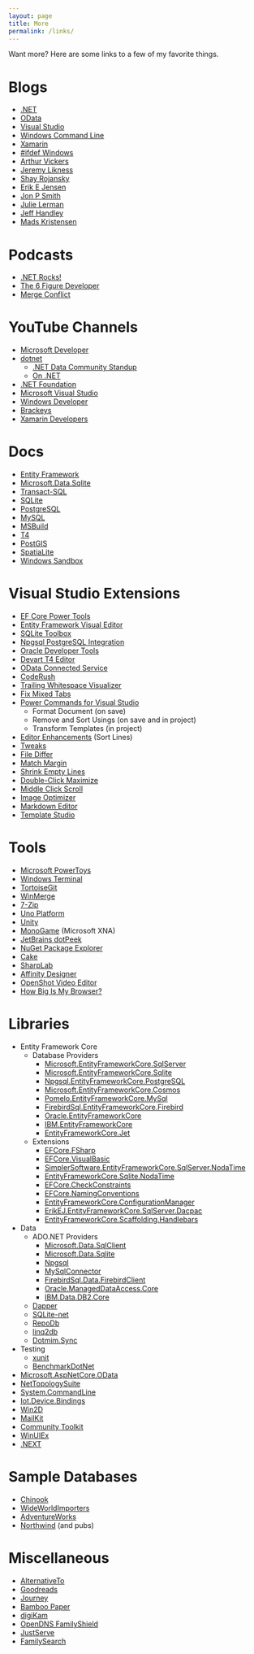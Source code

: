 ```yaml
---
layout: page
title: More
permalink: /links/
---
```


Want more? Here are some links to a few of my favorite things.

Blogs
=====

* [.NET](https://devblogs.microsoft.com/dotnet/)
* [OData](https://devblogs.microsoft.com/odata/)
* [Visual Studio](https://devblogs.microsoft.com/visualstudio/)
* [Windows Command Line](https://devblogs.microsoft.com/commandline/)
* [Xamarin](https://devblogs.microsoft.com/xamarin/)
* [#ifdef Windows](https://devblogs.microsoft.com/ifdef-windows/)
* [Arthur Vickers](https://blog.oneunicorn.com/)
* [Jeremy Likness](https://blog.jeremylikness.com/blog)
* [Shay Rojansky](https://www.roji.org/)
* [Erik E Jensen](https://erikej.github.io/)
* [Jon P Smith](https://www.thereformedprogrammer.net/)
* [Julie Lerman](http://thedatafarm.com/blog/)
* [Jeff Handley](https://jeffhandley.com/)
* [Mads Kristensen](https://www.madskristensen.net/)

Podcasts
========
* [.NET Rocks!](https://www.dotnetrocks.com/)
* [The 6 Figure Developer](https://6figuredev.com/)
* [Merge Conflict](https://www.mergeconflict.fm/)

YouTube Channels
================

* [Microsoft Developer](https://www.youtube.com/channel/UCsMica-v34Irf9KVTh6xx-g)
* [dotnet](https://www.youtube.com/channel/UCvtT19MZW8dq5Wwfu6B0oxw)
  * [.NET Data Community Standup](https://www.youtube.com/playlist?list=PLdo4fOcmZ0oX0ObHwBrJ0vJpZ7PiYMqeA)
  * [On .NET](https://www.youtube.com/playlist?list=PLdo4fOcmZ0oVlZCosDDwS9fkVtrLYxGt6)
* [.NET Foundation](https://www.youtube.com/channel/UCiaZbznpWV1o-KLxj8zqR6A)
* [Microsoft Visual Studio](https://www.youtube.com/channel/UChqrDOwARrxdJF-ykAptc7w)
* [Windows Developer](https://www.youtube.com/channel/UCzLbHrU7U3cUDNQWWAqjceA)
* [Brackeys](https://www.youtube.com/channel/UCYbK_tjZ2OrIZFBvU6CCMiA)
* [Xamarin Developers](https://www.youtube.com/channel/UCe-f02uZgEXdHmHpC3loAQg)

Docs
====

* [Entity Framework](https://learn.microsoft.com/ef/)
* [Microsoft.Data.Sqlite](https://learn.microsoft.com/dotnet/standard/data/sqlite/)
* [Transact-SQL](https://learn.microsoft.com/sql/t-sql/language-reference)
* [SQLite](https://sqlite.org/lang.html)
* [PostgreSQL](https://www.postgresql.org/docs/)
* [MySQL](https://dev.mysql.com/doc/)
* [MSBuild](https://learn.microsoft.com/visualstudio/msbuild/msbuild)
* [T4](https://learn.microsoft.com/visualstudio/modeling/code-generation-and-t4-text-templates)
* [PostGIS](http://postgis.net/documentation/)
* [SpatiaLite](http://www.gaia-gis.it/gaia-sins/spatialite-sql-4.3.0.html)
* [Windows Sandbox](https://learn.microsoft.com/windows/security/threat-protection/windows-sandbox/windows-sandbox-configure-using-wsb-file)

Visual Studio Extensions
========================

* [EF Core Power Tools](https://marketplace.visualstudio.com/items?itemName=ErikEJ.EFCorePowerTools)
* [Entity Framework Visual Editor](https://marketplace.visualstudio.com/items?itemName=michaelsawczyn.EFDesigner)
* [SQLite Toolbox](https://marketplace.visualstudio.com/items?itemName=ErikEJ.SQLServerCompactSQLiteToolbox)
* [Npgsql PostgreSQL Integration](https://marketplace.visualstudio.com/items?itemName=RojanskyS.NpgsqlPostgreSQLIntegration)
* [Oracle Developer Tools](https://marketplace.visualstudio.com/items?itemName=OracleCorporation.OracleDeveloperToolsForVisualStudio2022)
* [Devart T4 Editor](https://www.devart.com/t4-editor/)
* [OData Connected Service](https://marketplace.visualstudio.com/items?itemName=laylaliu.ODataConnectedService)
* [CodeRush](https://www.devexpress.com/products/coderush/)
* [Trailing Whitespace Visualizer](https://marketplace.visualstudio.com/items?itemName=MadsKristensen.TrailingWhitespaceVisualizer)
* [Fix Mixed Tabs](https://marketplace.visualstudio.com/items?itemName=VisualStudioPlatformTeam.FixMixedTabs2022)
* [Power Commands for Visual Studio](https://marketplace.visualstudio.com/items?itemName=VisualStudioPlatformTeam.PowerCommandsforVisualStudio)
  * Format Document (on save)
  * Remove and Sort Usings (on save and in project)
  * Transform Templates (in project)
* [Editor Enhancements](https://marketplace.visualstudio.com/items?itemName=MadsKristensen.EditorEnhancements) (Sort Lines)
* [Tweaks](https://marketplace.visualstudio.com/items?itemName=MadsKristensen.Tweaks2022)
* [File Differ](https://marketplace.visualstudio.com/items?itemName=MadsKristensen.FileDiffer)
* [Match Margin](https://marketplace.visualstudio.com/items?itemName=VisualStudioPlatformTeam.MatchMargin2022)
* [Shrink Empty Lines](https://marketplace.visualstudio.com/items?itemName=VisualStudioPlatformTeam.SyntacticLineCompression)
* [Double-Click Maximize](https://marketplace.visualstudio.com/items?itemName=VisualStudioPlatformTeam.Double-ClickMaximize2022)
* [Middle Click Scroll](https://marketplace.visualstudio.com/items?itemName=VisualStudioPlatformTeam.MiddleClickScroll2022)
* [Image Optimizer](https://marketplace.visualstudio.com/items?itemName=MadsKristensen.ImageOptimizer64bit)
* [Markdown Editor](https://marketplace.visualstudio.com/items?itemName=MadsKristensen.MarkdownEditor64)
* [Template Studio](https://marketplace.visualstudio.com/items?itemName=TemplateStudio.TemplateStudioForWinUICs)

Tools
=====

* [Microsoft PowerToys](https://github.com/microsoft/PowerToys)
* [Windows Terminal](https://www.microsoft.com/p/windows-terminal/9n0dx20hk701)
* [TortoiseGit](https://tortoisegit.org/)
* [WinMerge](https://winmerge.org/)
* [7-Zip](https://www.7-zip.org/)
* [Uno Platform](https://platform.uno/)
* [Unity](https://unity.com/)
* [MonoGame](https://www.monogame.net/) (Microsoft XNA)
* [JetBrains dotPeek](https://www.jetbrains.com/decompiler/)
* [NuGet Package Explorer](https://www.microsoft.com/p/nuget-package-explorer/9wzdncrdmdm3)
* [Cake](https://cakebuild.net/)
* [SharpLab](https://sharplab.io/)
* [Affinity Designer](https://affinity.serif.com/designer/)
* [OpenShot Video Editor](https://www.openshot.org/)
* [How Big Is My Browser?](http://howbigismybrowser.com/)

Libraries
=========

* Entity Framework Core
  * Database Providers
    * [Microsoft.EntityFrameworkCore.SqlServer](https://www.nuget.org/packages/Microsoft.EntityFrameworkCore.SqlServer)
    * [Microsoft.EntityFrameworkCore.Sqlite](https://www.nuget.org/packages/Microsoft.EntityFrameworkCore.Sqlite)
    * [Npgsql.EntityFrameworkCore.PostgreSQL](https://www.nuget.org/packages/Npgsql.EntityFrameworkCore.PostgreSQL)
    * [Microsoft.EntityFrameworkCore.Cosmos](https://www.nuget.org/packages/Microsoft.EntityFrameworkCore.Cosmos)
    * [Pomelo.EntityFrameworkCore.MySql](https://www.nuget.org/packages/Pomelo.EntityFrameworkCore.MySql)
    * [FirebirdSql.EntityFrameworkCore.Firebird](https://www.nuget.org/packages/FirebirdSql.EntityFrameworkCore.Firebird)
    * [Oracle.EntityFrameworkCore](https://www.nuget.org/packages/Oracle.EntityFrameworkCore)
    * [IBM.EntityFrameworkCore](https://www.nuget.org/packages/IBM.EntityFrameworkCore)
    * [EntityFrameworkCore.Jet](https://www.nuget.org/packages/EntityFrameworkCore.Jet/)
  * Extensions
    * [EFCore.FSharp](https://github.com/efcore/EFCore.FSharp)
    * [EFCore.VisualBasic](https://github.com/efcore/EFCore.VisualBasic)
    * [SimplerSoftware.EntityFrameworkCore.SqlServer.NodaTime](https://www.nuget.org/packages/SimplerSoftware.EntityFrameworkCore.SqlServer.NodaTime)
    * [EntityFrameworkCore.Sqlite.NodaTime](https://www.nuget.org/packages/EntityFrameworkCore.Sqlite.NodaTime)
    * [EFCore.CheckConstraints](https://www.nuget.org/packages/EFCore.CheckConstraints)
    * [EFCore.NamingConventions](https://www.nuget.org/packages/EFCore.NamingConventions)
    * [EntityFrameworkCore.ConfigurationManager](https://www.nuget.org/packages/EntityFrameworkCore.ConfigurationManager)
    * [ErikEJ.EntityFrameworkCore.SqlServer.Dacpac](https://www.nuget.org/packages/ErikEJ.EntityFrameworkCore.SqlServer.Dacpac)
    * [EntityFrameworkCore.Scaffolding.Handlebars](https://www.nuget.org/packages/EntityFrameworkCore.Scaffolding.Handlebars)
* Data
  * ADO.NET Providers
    * [Microsoft.Data.SqlClient](https://www.nuget.org/packages/Microsoft.Data.SqlClient)
    * [Microsoft.Data.Sqlite](https://www.nuget.org/packages/Microsoft.Data.Sqlite)
    * [Npgsql](https://www.nuget.org/packages/Npgsql)
    * [MySqlConnector](https://www.nuget.org/packages/MySqlConnector)
    * [FirebirdSql.Data.FirebirdClient](https://www.nuget.org/packages/FirebirdSql.Data.FirebirdClient)
    * [Oracle.ManagedDataAccess.Core](https://www.nuget.org/packages/Oracle.ManagedDataAccess.Core)
    * [IBM.Data.DB2.Core](https://www.nuget.org/packages/IBM.Data.DB2.Core)
  * [Dapper](https://www.nuget.org/packages/Dapper)
  * [SQLite-net](https://www.nuget.org/packages/sqlite-net-pcl)
  * [RepoDb](https://www.nuget.org/packages/RepoDb)
  * [linq2db](https://www.nuget.org/packages/linq2db)
  * [Dotmim.Sync](https://github.com/Mimetis/Dotmim.Sync)
* Testing
  * [xunit](https://www.nuget.org/packages/xunit)
  * [BenchmarkDotNet](https://www.nuget.org/packages/BenchmarkDotNet)
* [Microsoft.AspNetCore.OData](https://www.nuget.org/packages/Microsoft.AspNetCore.OData)
* [NetTopologySuite](https://www.nuget.org/packages/NetTopologySuite)
* [System.CommandLine](https://www.nuget.org/packages/System.CommandLine)
* [Iot.Device.Bindings](https://www.nuget.org/packages/Iot.Device.Bindings)
* [Win2D](https://www.nuget.org/packages/Microsoft.Graphics.Win2D)
* [MailKit](https://www.nuget.org/packages/MailKit)
* [Community Toolkit](https://github.com/CommunityToolkit)
* [WinUIEx](https://github.com/dotMorten/WinUIEx)
* [.NEXT](https://github.com/dotnet/dotNext)

Sample Databases
===============

* [Chinook](https://github.com/lerocha/chinook-database)
* [WideWorldImporters](https://github.com/Microsoft/sql-server-samples/releases/tag/wide-world-importers-v1.0)
* [AdventureWorks](https://github.com/microsoft/sql-server-samples/releases/tag/adventureworks)
* [Northwind](https://github.com/Microsoft/sql-server-samples/tree/master/samples/databases/northwind-pubs) (and pubs)

Miscellaneous
=============

* [AlternativeTo](https://alternativeto.net/)
* [Goodreads](https://www.goodreads.com/)
* [Journey](https://2appstudio.com/journey/)
* [Bamboo Paper](https://www.wacom.com/en-us/products/apps-services/bamboo-paper)
* [digiKam](https://www.digikam.org/)
* [OpenDNS FamilyShield](https://www.opendns.com/home-internet-security/)
* [JustServe](https://www.justserve.org/)
* [FamilySearch](https://www.familysearch.org/)
